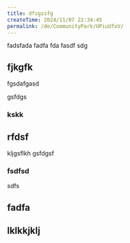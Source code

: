 ```yaml
---
title: dfsgssfg
createTime: 2024/11/07 22:34:45
permalink: /de/CommunityPark/UPiuUfxV/
---
```

fadsfada fadfa fda fasdf sdg

##  fjkgfk
fgsdafgasd

gsfdgs

### kskk


##  rfdsf
kljgsflkh
gsfdgsf

### fsdfsd
sdfs

## fadfa 

##  lklkkjklj